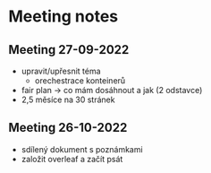 # Meeting notes

## Meeting 27-09-2022
- upravit/upřesnit téma
    - orechestrace konteinerů
- fair plan -> co mám dosáhnout a jak (2 odstavce)
- 2,5 měsíce na 30 stránek

## Meeting 26-10-2022
- sdílený dokument s poznámkami
- založit overleaf a začít psát

